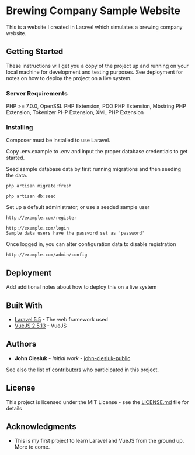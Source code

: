 # Brewing Company Sample Website

This is a website I created in Laravel which simulates a brewing company website.

## Getting Started

These instructions will get you a copy of the project up and running on your local machine for development and testing purposes. See deployment for notes on how to deploy the project on a live system.

### Server Requirements

PHP >= 7.0.0,
OpenSSL PHP Extension,
PDO PHP Extension,
Mbstring PHP Extension,
Tokenizer PHP Extension,
XML PHP Extension

### Installing

Composer must be installed to use Laravel.

Copy .env.example to .env and input the proper database credentials to get started.

Seed sample database data by first running migrations and then seeding the data.

```
php artisan migrate:fresh

php artisan db:seed
```

Set up a default administrator, or use a seeded sample user

```
http://example.com/register

http://example.com/login
Sample data users have the password set as 'password'
```

Once logged in, you can alter configuration data to disable registration

```
http://example.com/admin/config
```

## Deployment

Add additional notes about how to deploy this on a live system

## Built With

* [Laravel 5.5](https://www.laravel.com) - The web framework used
* [VueJS 2.5.13](https:/vuejs.org/) - VueJS

## Authors

* **John Ciesluk** - *Initial work* - [john-ciesluk-public](https://github.com/john-ciesluk-public)

See also the list of [contributors](https://github.com/john-ciesluk-public/brewery/contributors) who participated in this project.

## License

This project is licensed under the MIT License - see the [LICENSE.md](LICENSE.md) file for details

## Acknowledgments

* This is my first project to learn Laravel and VueJS from the ground up.  More to come.
